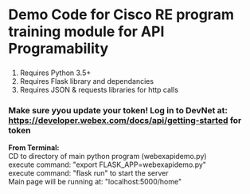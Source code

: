 # Demo Code for Cisco RE program training module for API Programability  
  
  
###
1. Requires Python 3.5+  
2. Requires Flask library and dependancies  
3. Requires JSON & requests libraries for http calls  

  
### **Make sure yyou update your token! Log in to DevNet at: https://developer.webex.com/docs/api/getting-started for token**  
  
  
**From Terminal:**  
CD to directory of main python program (webexapidemo.py)  
execute command: "export FLASK_APP=webexapidemo.py"  
execute command: "flask run" to start the server  
Main page will be running at: "localhost:5000/home"  

